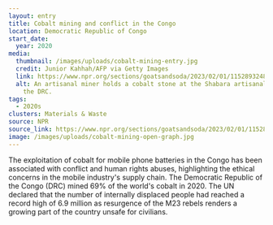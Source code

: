 ```yaml
---
layout: entry
title: Cobalt mining and conflict in the Congo
location: Democratic Republic of Congo
start_date:
  year: 2020
media:
  thumbnail: /images/uploads/cobalt-mining-entry.jpg
  credit: Junior Kahhah/AFP via Getty Images
  link: https://www.npr.org/sections/goatsandsoda/2023/02/01/1152893248/red-cobalt-congo-drc-mining-siddharth-kara
  alt: An artisanal miner holds a cobalt stone at the Shabara artisanal mine in
    the DRC.
tags:
  - 2020s
clusters: Materials & Waste
source: NPR
source_link: https://www.npr.org/sections/goatsandsoda/2023/02/01/1152893248/red-cobalt-congo-drc-mining-siddharth-kara
image: /images/uploads/cobalt-mining-open-graph.jpg
---
```

The exploitation of cobalt for mobile phone batteries in the Congo has been associated with conflict and human rights abuses, highlighting the ethical concerns in the mobile industry's supply chain. The Democratic Republic of the Congo (DRC) mined 69% of the world's cobalt in 2020. The UN declared that the number of internally displaced people had reached a record high of 6.9 million as resurgence of the M23 rebels renders a growing part of the country unsafe for civilians.